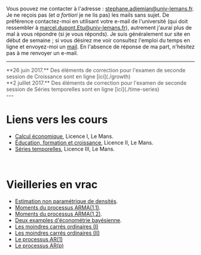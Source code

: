 <!-- 
.. title: Enseignement
.. slug: index
.. date: 2017-06-17 14:08:16 UTC+02:00
.. tags: 
.. category: 
.. link: 
.. description: 
.. type: text
.. hidetitle: True
-->

Vous pouvez me contacter à l'adresse : [stephane.adjemian@univ-lemans.fr](mailto:stephane.adjemian@univ-lemans.fr). Je ne reçois pas (et *a fortiori* je ne lis pas) les mails sans sujet. De préférence contactez-moi en utilisant votre e-mail de l'université (qui doit ressembler à marcel.dupont.Etu@univ-lemans.fr), autrement j'aurai plus de mal à vous répondre (si je vous réponds). Je suis généralement sur site en début de semaine ; si vous désirez me voir consultez l'emploi du temps en ligne et envoyez-moi un [mail](mailto:stephane.adjemian@univ-lemans.fr). En l'absence de réponse de ma part, n'hésitez pas à me renvoyer un e-mail.

---
<div markdown="1" style="color:#515151">**26 juin 2017.** Des éléments de correction pour l'examen de seconde session de Croissance sont en ligne [ici](./growth)</div>
<div markdown="1" style="color:#515151">**2 juillet 2017.** Des éléments de correction pour l'examen de seconde session de Séries temporelles sont en ligne [ici](./time-series)</div>
---

<br>

# Liens vers les cours
 - [Calcul économique](./economic-calculus), Licence I,  Le Mans.
 - [Éducation, formation et croissance](./growth), Licence II, Le Mans.
 - [Séries temporelles](./time-series), Licence III, Le Mans.
 
<br>

# Vieilleries en vrac
 - [Estimation non paramétrique de densités](../oldies/kernel.pdf).
 - [Moments du processus ARMA(1,1)](../oldies/arma11.pdf).
 - [Moments du processus ARMA(1,2)](../oldies/arma12.pdf).
 - [Deux examples d'économétrie bayésienne](../oldies/bayes_examples.pdf).
 - [Les moindres carrés ordinaires (I)](../oldies/note01.pdf)
 - [Les moindres carrés ordinaires (II)](../oldies/note02.pdf)
 - [Le processus AR(1)](../oldies/note03.pdf)
 - [Le processus AR(p)](../oldies/note04.pdf)
